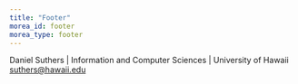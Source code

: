 ```yaml
---
title: "Footer"
morea_id: footer
morea_type: footer
---
```


Daniel Suthers | Information and Computer Sciences | University of Hawaii <br>
suthers@hawaii.edu